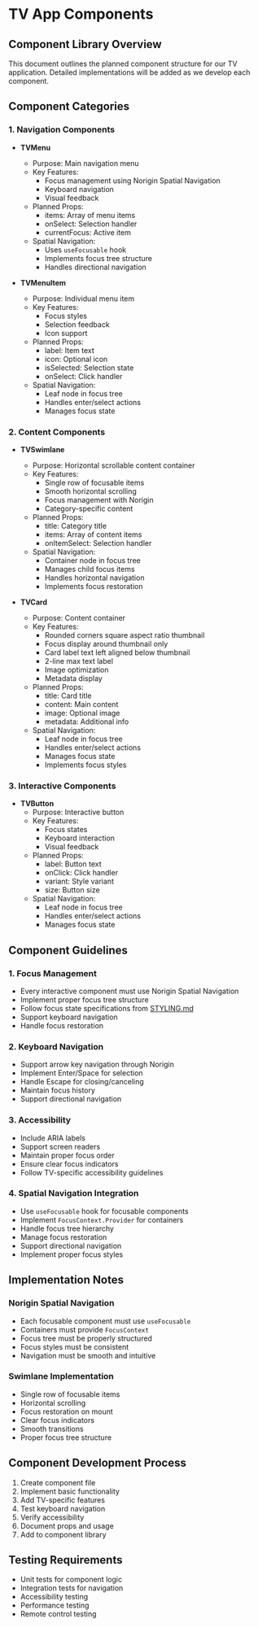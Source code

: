 # TV App Components

## Component Library Overview
This document outlines the planned component structure for our TV application. Detailed implementations will be added as we develop each component.

## Component Categories

### 1. Navigation Components
- **TVMenu**
  - Purpose: Main navigation menu
  - Key Features:
    - Focus management using Norigin Spatial Navigation
    - Keyboard navigation
    - Visual feedback
  - Planned Props:
    - items: Array of menu items
    - onSelect: Selection handler
    - currentFocus: Active item
  - Spatial Navigation:
    - Uses `useFocusable` hook
    - Implements focus tree structure
    - Handles directional navigation

- **TVMenuItem**
  - Purpose: Individual menu item
  - Key Features:
    - Focus styles
    - Selection feedback
    - Icon support
  - Planned Props:
    - label: Item text
    - icon: Optional icon
    - isSelected: Selection state
    - onSelect: Click handler
  - Spatial Navigation:
    - Leaf node in focus tree
    - Handles enter/select actions
    - Manages focus state

### 2. Content Components
- **TVSwimlane**
  - Purpose: Horizontal scrollable content container
  - Key Features:
    - Single row of focusable items
    - Smooth horizontal scrolling
    - Focus management with Norigin
    - Category-specific content
  - Planned Props:
    - title: Category title
    - items: Array of content items
    - onItemSelect: Selection handler
  - Spatial Navigation:
    - Container node in focus tree
    - Manages child focus items
    - Handles horizontal navigation
    - Implements focus restoration

- **TVCard**
  - Purpose: Content container
  - Key Features:
    - Rounded corners square aspect ratio thumbnail
    - Focus display around thumbnail only
    - Card label text left aligned below thumbnail
    - 2-line max text label
    - Image optimization
    - Metadata display
  - Planned Props:
    - title: Card title
    - content: Main content
    - image: Optional image
    - metadata: Additional info
  - Spatial Navigation:
    - Leaf node in focus tree
    - Handles enter/select actions
    - Manages focus state
    - Implements focus styles

### 3. Interactive Components
- **TVButton**
  - Purpose: Interactive button
  - Key Features:
    - Focus states
    - Keyboard interaction
    - Visual feedback
  - Planned Props:
    - label: Button text
    - onClick: Click handler
    - variant: Style variant
    - size: Button size
  - Spatial Navigation:
    - Leaf node in focus tree
    - Handles enter/select actions
    - Manages focus state

## Component Guidelines

### 1. Focus Management
- Every interactive component must use Norigin Spatial Navigation
- Implement proper focus tree structure
- Follow focus state specifications from [STYLING.md](./STYLING.md)
- Support keyboard navigation
- Handle focus restoration

### 2. Keyboard Navigation
- Support arrow key navigation through Norigin
- Implement Enter/Space for selection
- Handle Escape for closing/canceling
- Maintain focus history
- Support directional navigation

### 3. Accessibility
- Include ARIA labels
- Support screen readers
- Maintain proper focus order
- Ensure clear focus indicators
- Follow TV-specific accessibility guidelines

### 4. Spatial Navigation Integration
- Use `useFocusable` hook for focusable components
- Implement `FocusContext.Provider` for containers
- Handle focus tree hierarchy
- Manage focus restoration
- Support directional navigation
- Implement proper focus styles

## Implementation Notes

### Norigin Spatial Navigation
- Each focusable component must use `useFocusable`
- Containers must provide `FocusContext`
- Focus tree must be properly structured
- Focus styles must be consistent
- Navigation must be smooth and intuitive

### Swimlane Implementation
- Single row of focusable items
- Horizontal scrolling
- Focus restoration on mount
- Clear focus indicators
- Smooth transitions
- Proper focus tree structure

## Component Development Process
1. Create component file
2. Implement basic functionality
3. Add TV-specific features
4. Test keyboard navigation
5. Verify accessibility
6. Document props and usage
7. Add to component library

## Testing Requirements
- Unit tests for component logic
- Integration tests for navigation
- Accessibility testing
- Performance testing
- Remote control testing 
